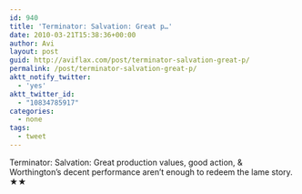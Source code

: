 ```yaml
---
id: 940
title: 'Terminator: Salvation: Great p…'
date: 2010-03-21T15:38:36+00:00
author: Avi
layout: post
guid: http://aviflax.com/post/terminator-salvation-great-p/
permalink: /post/terminator-salvation-great-p/
aktt_notify_twitter:
  - 'yes'
aktt_twitter_id:
  - "10834785917"
categories:
  - none
tags:
  - tweet
---
```

Terminator: Salvation: Great production values, good action, & Worthington&#8217;s decent performance aren&#8217;t enough to redeem the lame story. ★★